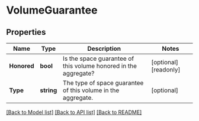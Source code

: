 # VolumeGuarantee

## Properties

Name | Type | Description | Notes
------------ | ------------- | ------------- | -------------
**Honored** | **bool** | Is the space guarantee of this volume honored in the aggregate? | [optional] [readonly] 
**Type** | **string** | The type of space guarantee of this volume in the aggregate. | [optional] 

[[Back to Model list]](../README.md#documentation-for-models) [[Back to API list]](../README.md#documentation-for-api-endpoints) [[Back to README]](../README.md)


